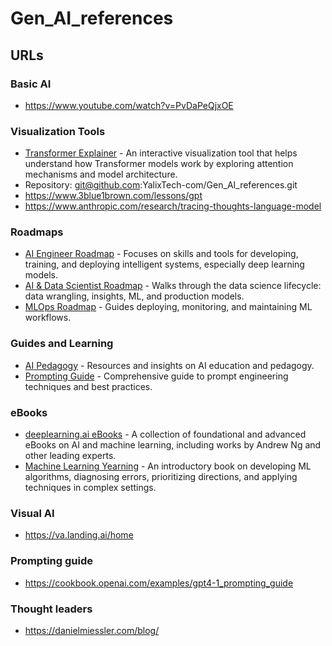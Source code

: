 # Gen_AI_references

## URLs

### Basic AI
- https://www.youtube.com/watch?v=PvDaPeQjxOE

### Visualization Tools
- [Transformer Explainer](https://poloclub.github.io/transformer-explainer/) - An interactive visualization tool that helps understand how Transformer models work by exploring attention mechanisms and model architecture.
- Repository: git@github.com:YalixTech-com/Gen_AI_references.git
- https://www.3blue1brown.com/lessons/gpt
- https://www.anthropic.com/research/tracing-thoughts-language-model

### Roadmaps
- [AI Engineer Roadmap](https://roadmap.sh/ai-engineer) - Focuses on skills and tools for developing, training, and deploying intelligent systems, especially deep learning models.
- [AI & Data Scientist Roadmap](https://roadmap.sh/ai-data-scientist?fl=1) - Walks through the data science lifecycle: data wrangling, insights, ML, and production models.
- [MLOps Roadmap](https://roadmap.sh/mlops) - Guides deploying, monitoring, and maintaining ML workflows.

### Guides and Learning
- [AI Pedagogy](https://aipedagogy.org/) - Resources and insights on AI education and pedagogy.
- [Prompting Guide](https://www.promptingguide.ai/) - Comprehensive guide to prompt engineering techniques and best practices.

### eBooks
- [deeplearning.ai eBooks](https://www.deeplearning.ai/resources/#ebooks) - A collection of foundational and advanced eBooks on AI and machine learning, including works by Andrew Ng and other leading experts.
- [Machine Learning Yearning](https://www.deeplearning.ai/resources/#ebooks) - An introductory book on developing ML algorithms, diagnosing errors, prioritizing directions, and applying techniques in complex settings.

### Visual AI
- https://va.landing.ai/home

### Prompting guide
- https://cookbook.openai.com/examples/gpt4-1_prompting_guide

### Thought leaders 
- https://danielmiessler.com/blog/
